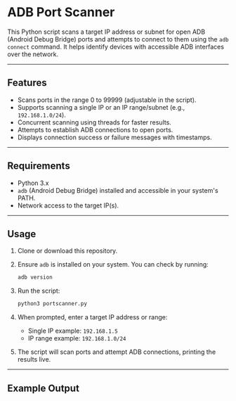 # ADB Port Scanner

This Python script scans a target IP address or subnet for open ADB (Android Debug Bridge) ports and attempts to connect to them using the `adb connect` command. It helps identify devices with accessible ADB interfaces over the network.

---

## Features

- Scans ports in the range 0 to 99999 (adjustable in the script).
- Supports scanning a single IP or an IP range/subnet (e.g., `192.168.1.0/24`).
- Concurrent scanning using threads for faster results.
- Attempts to establish ADB connections to open ports.
- Displays connection success or failure messages with timestamps.

---

## Requirements

- Python 3.x
- `adb` (Android Debug Bridge) installed and accessible in your system's PATH.
- Network access to the target IP(s).

---

## Usage

1. Clone or download this repository.

2. Ensure `adb` is installed on your system. You can check by running:

    ```bash
    adb version
    ```

3. Run the script:

    ```bash
    python3 portscanner.py
    ```

4. When prompted, enter a target IP address or range:

    - Single IP example: `192.168.1.5`
    - IP range example: `192.168.1.0/24`

5. The script will scan ports and attempt ADB connections, printing the results live.

---

## Example Output


